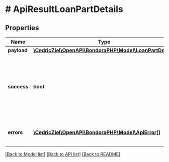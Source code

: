 # # ApiResultLoanPartDetails

## Properties

Name | Type | Description | Notes
------------ | ------------- | ------------- | -------------
**payload** | [**\CedricZiel\OpenAPI\BondoraPHP\Model\LoanPartDetails**](LoanPartDetails.md) |  | [optional] 
**success** | **bool** | Indicates if the request was successfull or not.              true if the request was handled successfully, false otherwise. | 
**errors** | [**\CedricZiel\OpenAPI\BondoraPHP\Model\ApiError[]**](ApiError.md) | Error(s) accociated with the API request. | [optional] 

[[Back to Model list]](../../README.md#documentation-for-models) [[Back to API list]](../../README.md#documentation-for-api-endpoints) [[Back to README]](../../README.md)


